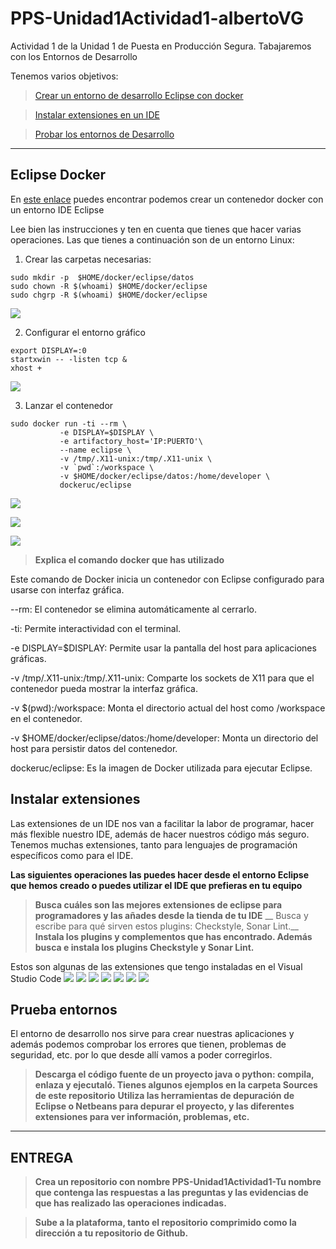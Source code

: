 # PPS-Unidad1Actividad1-albertoVG
Actividad 1 de la Unidad 1 de Puesta en Producción Segura. Tabajaremos con los Entornos de Desarrollo

Tenemos varios objetivos:

> [Crear un entorno de desarrollo Eclipse con docker](#Eclipse-Docker)

> [Instalar extensiones en un IDE](#Instalar-extensiones)

> [Probar los entornos de Desarrollo](#Prueba-entornos) 
---
## Eclipse Docker

En [este enlace](https://hub.docker.com/r/dockeruc/eclipse) puedes encontrar podemos crear un contenedor docker con un entorno IDE Eclipse

Lee bien las instrucciones y ten en cuenta que tienes que hacer varias operaciones. Las que tienes a continuación son de un entorno Linux:

1. Crear las carpetas necesarias:
~~~
sudo mkdir -p  $HOME/docker/eclipse/datos
sudo chown -R $(whoami) $HOME/docker/eclipse
sudo chgrp -R $(whoami) $HOME/docker/eclipse
~~~

![](Imagenes/Imagen1.png)

2. Configurar el entorno gráfico 

~~~
export DISPLAY=:0
startxwin -- -listen tcp &
xhost + 
~~~

![](Imagenes/Imagen2.png)

3. Lanzar el contenedor

~~~
sudo docker run -ti --rm \
           -e DISPLAY=$DISPLAY \
	       -e artifactory_host='IP:PUERTO'\
		   --name eclipse \
           -v /tmp/.X11-unix:/tmp/.X11-unix \
           -v `pwd`:/workspace \
           -v $HOME/docker/eclipse/datos:/home/developer \
           dockeruc/eclipse	

~~~
 
![](Imagenes/Imagen3.png)

![](Imagenes/Imagen4.png)

![](Imagenes/Imagen5.png)


> __Explica el comando docker que has utilizado__

Este comando de Docker inicia un contenedor con Eclipse configurado para usarse con interfaz gráfica.

   --rm: El contenedor se elimina automáticamente al cerrarlo.

   -ti: Permite interactividad con el terminal.

   -e DISPLAY=$DISPLAY: Permite usar la pantalla del host para aplicaciones gráficas.

   -v /tmp/.X11-unix:/tmp/.X11-unix: Comparte los sockets de X11 para que el contenedor pueda mostrar la interfaz gráfica.

   -v $(pwd):/workspace: Monta el directorio actual del host como /workspace en el contenedor.

   -v $HOME/docker/eclipse/datos:/home/developer: Monta un directorio del host para persistir datos del contenedor.

   dockeruc/eclipse: Es la imagen de Docker utilizada para ejecutar Eclipse.


## Instalar extensiones

Las extensiones de un IDE nos van a facilitar la labor de programar, hacer más flexible nuestro IDE, además de hacer nuestros código más seguro.
Tenemos muchas extensiones, tanto para lenguajes de programación específicos como para el IDE.

__Las siguientes operaciones las puedes hacer desde el entorno Eclipse que hemos creado o puedes utilizar el IDE que prefieras en tu equipo__
>__Busca cuáles son las mejores extensiones de eclipse para programadores y las añades desde la tienda de tu IDE__
>__ Busca y escribe para qué sirven estos plugins: Checkstyle, Sonar Lint.__
>__Instala los plugins y complementos que has encontrado. Además busca e instala los plugins Checkstyle y Sonar Lint.__

Estos son algunas de las extensiones que tengo instaladas en el Visual Studio Code
![](Imagenes/Imagen6.png)
![](Imagenes/Imagen7.png)
![](Imagenes/Imagen8.png)
![](Imagenes/Imagen9.png)
![](Imagenes/Imagen10.png)
![](Imagenes/Imagen11.png)
![](Imagenes/Imagen12.png)


## Prueba entornos

El entorno de desarrollo nos sirve para crear nuestras aplicaciones y además podemos comprobar los errores que tienen, problemas de seguridad, etc. por lo que desde allí vamos a poder corregirlos.
>__Descarga el código fuente de un proyecto java o python: compila, enlaza y ejecutaló. Tienes algunos ejemplos en la carpeta Sources de este repositorio__
>__Utiliza las herramientas de depuración de Eclipse o Netbeans para depurar el proyecto, y las diferentes extensiones para ver información, problemas, etc.__

---
## ENTREGA
>__Crea un repositorio  con nombre PPS-Unidad1Actividad1-Tu nombre que contenga las respuestas a las preguntas y las evidencias de que has realizado las operaciones indicadas.__

>__Sube a la plataforma, tanto el repositorio comprimido como la dirección a tu repositorio de Github.__
